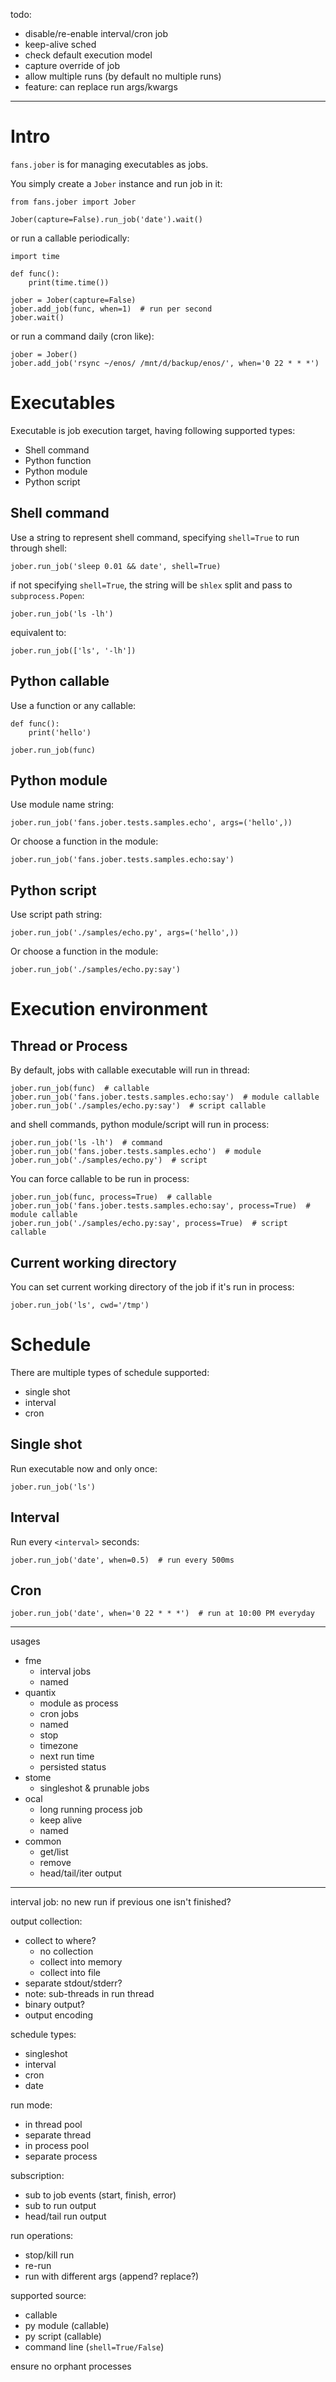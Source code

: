 todo:
- disable/re-enable interval/cron job 
- keep-alive sched
- check default execution model
- capture override of job
- allow multiple runs (by default no multiple runs)
- feature: can replace run args/kwargs

---


Intro
================================================================================

`fans.jober` is for managing executables as jobs.

You simply create a `Jober` instance and run job in it:

    from fans.jober import Jober

    Jober(capture=False).run_job('date').wait()

or run a callable periodically:
    
    import time
    
    def func():
        print(time.time())

    jober = Jober(capture=False)
    jober.add_job(func, when=1)  # run per second
    jober.wait()

or run a command daily (cron like):

    jober = Jober()
    jober.add_job('rsync ~/enos/ /mnt/d/backup/enos/', when='0 22 * * *')

Executables
================================================================================

Executable is job execution target, having following supported types:
- Shell command
- Python function
- Python module
- Python script

## Shell command

Use a string to represent shell command, specifying `shell=True` to run through shell:

    jober.run_job('sleep 0.01 && date', shell=True)

if not specifying `shell=True`, the string will be `shlex` split and pass to `subprocess.Popen`:

    jober.run_job('ls -lh')

equivalent to:

    jober.run_job(['ls', '-lh'])

## Python callable

Use a function or any callable:

    def func():
        print('hello')

    jober.run_job(func)

## Python module

Use module name string:

    jober.run_job('fans.jober.tests.samples.echo', args=('hello',))

Or choose a function in the module:

    jober.run_job('fans.jober.tests.samples.echo:say')

## Python script

Use script path string:

    jober.run_job('./samples/echo.py', args=('hello',))

Or choose a function in the module:

    jober.run_job('./samples/echo.py:say')

Execution environment
================================================================================

## Thread or Process

By default, jobs with callable executable will run in thread:

    jober.run_job(func)  # callable
    jober.run_job('fans.jober.tests.samples.echo:say')  # module callable
    jober.run_job('./samples/echo.py:say')  # script callable

and shell commands, python module/script will run in process:

    jober.run_job('ls -lh')  # command
    jober.run_job('fans.jober.tests.samples.echo')  # module
    jober.run_job('./samples/echo.py')  # script

You can force callable to be run in process:

    jober.run_job(func, process=True)  # callable
    jober.run_job('fans.jober.tests.samples.echo:say', process=True)  # module callable
    jober.run_job('./samples/echo.py:say', process=True)  # script callable

## Current working directory

You can set current working directory of the job if it's run in process:

    jober.run_job('ls', cwd='/tmp')

Schedule
================================================================================

There are multiple types of schedule supported:
- single shot
- interval
- cron

## Single shot

Run executable now and only once:

    jober.run_job('ls')

## Interval

Run every `<interval>` seconds:

    jober.run_job('date', when=0.5)  # run every 500ms

## Cron

    jober.run_job('date', when='0 22 * * *')  # run at 10:00 PM everyday

--------------------------------------------------------------------------------

usages
- fme
  - interval jobs
  - named
- quantix
  - module as process
  - cron jobs
  - named
  - stop
  - timezone
  - next run time
  - persisted status
- stome
  - singleshot & prunable jobs
- ocal
  - long running process job
  - keep alive
  - named
- common
  - get/list
  - remove
  - head/tail/iter output

---

interval job: no new run if previous one isn't finished?

output collection:
- collect to where?
  - no collection
  - collect into memory
  - collect into file
- separate stdout/stderr?
- note: sub-threads in run thread
- binary output?
- output encoding

schedule types:
- singleshot
- interval
- cron
- date

run mode:
- in thread pool
- separate thread
- in process pool
- separate process

subscription:
- sub to job events (start, finish, error)
- sub to run output
- head/tail run output

run operations:
- stop/kill run
- re-run
- run with different args (append? replace?)

supported source:
- callable
- py module (callable)
- py script (callable)
- command line (`shell=True/False`)

ensure no orphant processes

